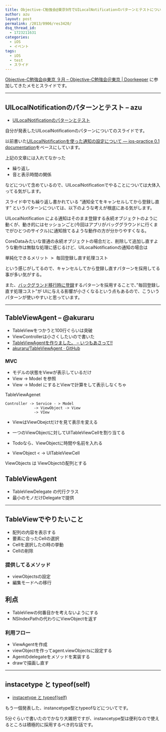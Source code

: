 ```yaml
---
title: Objective-C勉強会@東京9月でUILocalNotificationのパターンとテストについて発表した
author: azu
layout: post
permalink: /2013/0906/res3420/
dsq_thread_id:
  - 1723211631
categories:
  - iOS
  - イベント
tags:
  - iOS
  - test
  - スライド
---
```

[Objective-C勉強会@東京 ９月 &#8211; Objective-C勉強会＠東京 | Doorkeeper][1] に参加してきたメモとスライドです。

* * *

## UILocalNotificationのパターンとテスト &#8211; azu

- <a href="https://azu.github.io//slide/OCStudy/2013_September/UILocalNotification.html#slide1">UILocalNotificationのパターンとテスト</a>

自分が発表したUILocalNotificationのパターンについてのスライドです。

以前書いた[UILocalNotificationを使った通知の設定について — ios-practice 0.1 documentation][2]をベースにしています。

上記の文章には入れてなかった

*   繰り返し
*   音と表示時間の関係

などについて含めているので、UILocalNotificationでやることについては大体入ってる気がします。

スライド中でも繰り返し書かれている &#8220;通知全てをキャンセルしてから登録し直す&#8221; というパターンについては、以下のような考えが根底にある気がします。

UILocalNotification による通知はそのまま登録する永続オブジェクトのように動くが、動き的にはセッションごと(今回はアプリがバッググラウンドに行くまでがひとつのサイクル)に通知捨てるような動作の方が分かりやすくなる。

CoreDataみたいな普通の永続オブジェクトの場合だと、削除して追加し直すような動作は無駄な処理に感じるけど、UILocalNotificationの通知の場合は

<pre>単純化できるメリット > 毎回登録し直す処理コスト
</pre>

という感じがしてるので、キャンセルしてから登録し直すパターンを採用してる事が多い気がする。

また、[バックグランド移行時に登録][3]するパターンを採用することで、&#8221;毎回登録し直す処理コスト&#8221;が UIに与える影響が小さくなるという点もあるので、こういうパターンが使いやすいと思っています。

* * *

## TableViewAgent &#8211; @akuraru

*   TableViewをつかうと100行ぐらいは突破
*   ViewControllerは小さくしたいので書いた
*   [TableViewAgentを作りました。 &#8211; いつもあさって!!][4]
*   [akuraru/TableViewAgent · GitHub][5]

### MVC

*   モデルの状態をViewが表示しているだけ
*   View -> Model を参照
*   View -> Model にするとViewで計算をして表示しなくちゃ

TableViewAgenet

    Controller -> Service - > Model
                 -> ViewObject -> View
                 -> VIew
    

*   ViewはViewObejctだけを見て表示を変える
*   一つのViewObjectに対してUITableViewCellを割り当てる</p> 
*   Todoなら、ViewObjectに時間や名前を入れる

*   ViewObject < -> UITableViewCell

ViewObjects は ViewObjectの配列とする

## TableViewAgent

*   TableViewDelegate の代行クラス
*   最小のモノだけDelegateで提供

* * *

## TableViewでやりたいこと

*   配列の内容を表示する
*   要素に合ったCellの選択
*   Cellを選択したの時の挙動
*   Cellの削除

### 提供してるメソッド

*   viewObjectsの設定
*   編集モードへの移行

## 利点

*   TableViewの何番目かを考えないようにする
*   NSIndexPathの代わりにViewObjectを返す

### 利用フロー

*   ViewAgentを作成
*   viewObjectを作ってagent.viewObjectsに設定する
*   Agentのdelegateをメソッドを実装する
*   drawで描画し直す

* * *

## instacetype と typeof(self)

- <a href="https://azu.github.io//slide/OCStudy/2013_September/instancetype_self.html#slide1">instacetype と typeof(self)</a>

もう一個発表した、instancetype型とtypeofなどについてです。

5分ぐらいで書いたのでかなり大雑把ですが、instancetype型は便利なので使えるところは積極的に採用するべき的な話です。

 [1]: http://ocstudy.doorkeeper.jp/events/5336 "Objective-C勉強会@東京 ９月 - Objective-C勉強会＠東京 | Doorkeeper"
 [2]: http://ios-practice.readthedocs.org/en/latest/docs/notification/ "UILocalNotificationを使った通知の設定について — ios-practice 0.1 documentation"
 [3]: https://azu.github.io//slide/OCStudy/2013_September/UILocalNotification.html#slide17 "バックグランド移行時に登録"
 [4]: http://d.hatena.ne.jp/akuraru/20130708/p1 "TableViewAgentを作りました。 - いつもあさって!!"
 [5]: https://github.com/akuraru/TableViewAgent "akuraru/TableViewAgent · GitHub"
